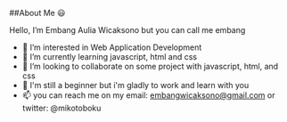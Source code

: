 ##About Me 😃

Hello, I’m Embang Aulia Wicaksono but you can call me embang
- 👀 I’m interested in Web Application Development
- 🌱 I’m currently learning javascript, html and css
- 💞️ I’m looking to collaborate on some project with javascript, html, and css
- 🔰  I'm still a beginner but i'm gladly to work and learn with you
- 📫 you can reach me on my email: embangwicaksono@gmail.com or twitter: @mikotoboku



